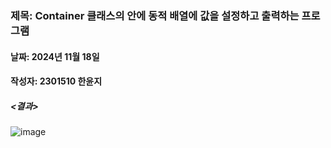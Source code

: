 ### 제목: Container 클래스의 안에 동적 배열에 값을 설정하고 출력하는 프로그램
#### 날짜: 2024년 11월 18일
#### 작성자: 2301510 한윤지

##### <결과>
![image](https://github.com/user-attachments/assets/c5e0ee6e-6c8f-4cfd-a6cc-320d9d631f6f)
